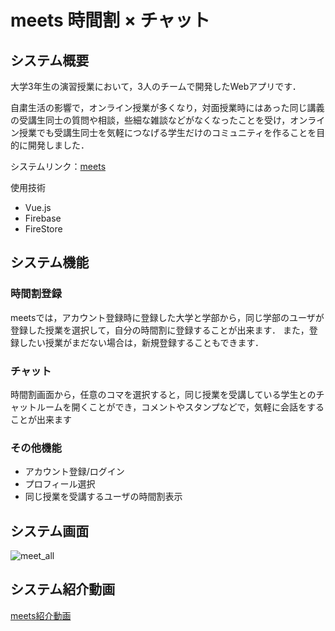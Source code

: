 # meets 時間割 × チャット

## システム概要
大学3年生の演習授業において，3人のチームで開発したWebアプリです．

自粛生活の影響で，オンライン授業が多くなり，対面授業時にはあった同じ講義の受講生同士の質問や相談，些細な雑談などがなくなったことを受け，オンライン授業でも受講生同士を気軽につなげる学生だけのコミュニティを作ることを目的に開発しました．

システムリンク：[meets](https://c1-meets.web.app/)

使用技術
- Vue.js
- Firebase
- FireStore

## システム機能
### 時間割登録
meetsでは，アカウント登録時に登録した大学と学部から，同じ学部のユーザが登録した授業を選択して，自分の時間割に登録することが出来ます．
また，登録したい授業がまだない場合は，新規登録することもできます．

### チャット
時間割画面から，任意のコマを選択すると，同じ授業を受講している学生とのチャットルームを開くことができ，コメントやスタンプなどで，気軽に会話をすることが出来ます

### その他機能
- アカウント登録/ログイン
- プロフィール選択
- 同じ授業を受講するユーザの時間割表示

## システム画面
![meet_all](https://github.com/banamon/meets/assets/120772851/f27c1d63-1c84-4f69-8434-bed6955a149d)

## システム紹介動画
[meets紹介動画](https://www.youtube.com/watch?v=QmF_I0uADDg)
